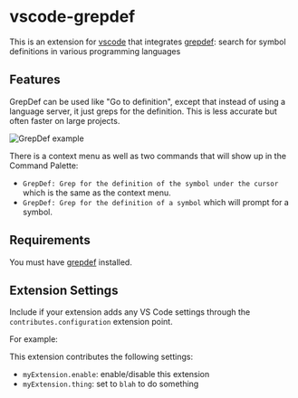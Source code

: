 # vscode-grepdef

This is an extension for [vscode](https://code.visualstudio.com/) that integrates [grepdef](https://github.com/sirbrillig/grepdef): search for symbol definitions in various programming languages

## Features

GrepDef can be used like "Go to definition", except that instead of using a language server, it just greps for the definition. This is less accurate but often faster on large projects.

![GrepDef example](images/vscode-grepdef-example.gif)

There is a context menu as well as two commands that will show up in the Command Palette:

- `GrepDef: Grep for the definition of the symbol under the cursor` which is the same as the context menu.
- `GrepDef: Grep for the definition of a symbol` which will prompt for a symbol.

## Requirements

You must have [grepdef](https://github.com/sirbrillig/grepdef) installed.

## Extension Settings

Include if your extension adds any VS Code settings through the `contributes.configuration` extension point.

For example:

This extension contributes the following settings:

* `myExtension.enable`: enable/disable this extension
* `myExtension.thing`: set to `blah` to do something
